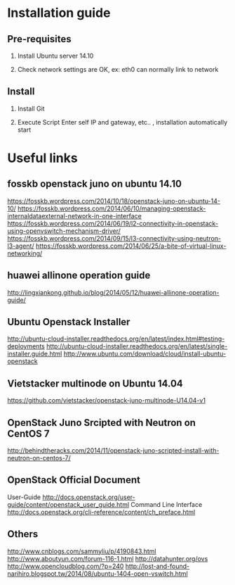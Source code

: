 Installation guide
==================

Pre-requisites
--------------

1. Install Ubuntu server 14.10

2. Check network settings are OK, ex: eth0 can normally link to network

Install
-------

1. Install Git

2. Execute Script
   Enter self IP and gateway, etc.. , installation automatically start

   
Useful links
============

fosskb openstack juno on ubuntu 14.10
-------------------------------------
  https://fosskb.wordpress.com/2014/10/18/openstack-juno-on-ubuntu-14-10/
  https://fosskb.wordpress.com/2014/06/10/managing-openstack-internaldataexternal-network-in-one-interface
  https://fosskb.wordpress.com/2014/06/19/l2-connectivity-in-openstack-using-openvswitch-mechanism-driver/
  https://fosskb.wordpress.com/2014/09/15/l3-connectivity-using-neutron-l3-agent/
  https://fosskb.wordpress.com/2014/06/25/a-bite-of-virtual-linux-networking/

huawei allinone operation guide
-------------------------------
  http://lingxiankong.github.io/blog/2014/05/12/huawei-allinone-operation-guide/

Ubuntu Openstack Installer
-------------------------------------
  http://ubuntu-cloud-installer.readthedocs.org/en/latest/index.html#testing-deployments
  http://ubuntu-cloud-installer.readthedocs.org/en/latest/single-installer.guide.html
  http://www.ubuntu.com/download/cloud/install-ubuntu-openstack
  
  
Vietstacker multinode on Ubuntu 14.04
-------------------------------------
  https://github.com/vietstacker/openstack-juno-multinode-U14.04-v1

OpenStack Juno Srcipted with Neutron on CentOS 7
------------------------------------------------
  http://behindtheracks.com/2014/11/openstack-juno-scripted-install-with-neutron-on-centos-7/

OpenStack Official Document
---------------------------
  User-Guide
    http://docs.openstack.org/user-guide/content/openstack_user_guide.html
  Command Line Interface
    http://docs.openstack.org/cli-reference/content/ch_preface.html
  
Others
------
  http://www.cnblogs.com/sammyliu/p/4190843.html
  http://www.aboutyun.com/forum-116-1.html
  http://datahunter.org/ovs
  http://www.opencloudblog.com/?p=240
  http://lost-and-found-narihiro.blogspot.tw/2014/08/ubuntu-1404-open-vswitch.html
  